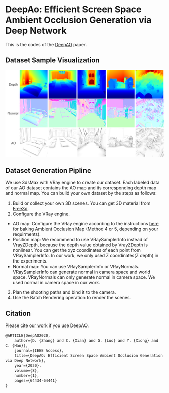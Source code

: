 # DeepAo: Efficient Screen Space Ambient Occlusion Generation via Deep Network
This is the codes of the [DeepAO](https://ieeexplore.ieee.org/document/9052668) paper.

## Dataset Sample Visualization
![Image text](img/DATASET.png)

## Dataset Generation Pipline  
We use 3dsMax with VRay engine to create our dataset. Each labeled data of our AO dataset contains the AO map and its corresponding depth map and normal map. 
You can build your own dataset by the steps as follows:   
1. Build or collect your own 3D scenes. You can get 3D material from [Free3d](https://free3d.com/zh/?__cf_chl_captcha_tk__=de16bd0727a079082c4c7c81bae2e15d16fb5fb9-1587184515-0-AbhP8f7FreGGyussw_P5ZZT-4NMkKXy6WY4tHAbts9CK-Xi-X-cwEBMTpZwo0n099A7FZiqv1OwzTvXf9oAs5swy0eG-ZHeH66MprcCtesmypmZ1MmIwWlPJc5iQMfc21AhD9xhd3zUUCBzDK37QHM92Xju3xRpwpLcpDBmldcD2RtRKVQVX6InO3Md9_lq4FTqAaYfJgE5az3oQZI5r3IDJ-rUMoQ8E3XpJmh4uVohqqZ_Spj7hgbLFVuJrSjypJFiXuyZVic4nXMjTfZgEYpzzUPrhQH_B8v03KCtVtNu7U_Y49t0BkSLQZOPL5rhu8DOUTj4lkMqddFf6uYzA-o1g2T0LxTeQQC3UV7viUMyFdCGH2CgZ8GE41CfAy1aLKg).  
2. Configure the VRay engine.  
  + AO map: Configure the VRay engine according to the instructions [here](http://www.laurenscorijn.com/articles/ambient-occlusion-baking)  for baking Ambient Occlusion Map (Method 4 or 5, depending on your requirments).  
  + Position map: We recommend to use VRaySamplerInfo instead of VrayZDepth, because the depth value obtained by VrayZDepth is nonlinear. You can get the xyz coordinates of each point from VRaySamplerInfo. In our work, we only used Z coordinates(Z depth) in the experiments.   
  + Normal map: You can use VRaySamplerInfo or VRayNormals. VRaySamplerInfo can generate normal in camera space and world space. VRayNormals can only generate normal in camera space. We used normal in camera space in our work.  
  
3. Plan the shooting paths and bind it to the camera.  
4. Use the Batch Rendering operation to render the scenes.     

## Citation 
Please cite [our work](https://ieeexplore.ieee.org/document/9052668) if you use DeepAO.

```
@ARTICLE{DeepAO2020,
	author={D. {Zhang} and C. {Xian} and G. {Luo} and Y. {Xiong} and C. {Han}}, 
	journal={IEEE Access}, 
	title={DeepAO: Efficient Screen Space Ambient Occlusion Generation via Deep Network}, 
	year={2020}, 
	volume={8}, 
	number={1}, 
	pages={64434-64441}
}
```
